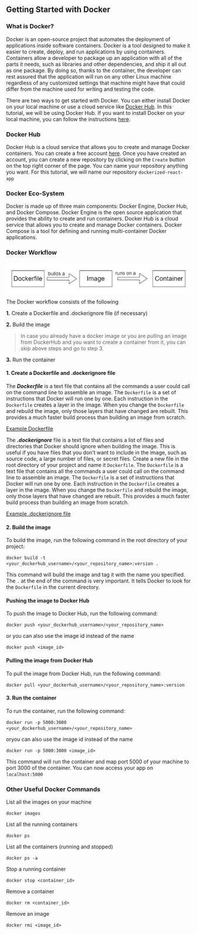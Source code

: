 ## Getting Started with Docker

### What is Docker?

Docker is an open-source project that automates the deployment of applications inside software containers. Docker is a tool designed to make it easier to create, deploy, and run applications by using containers. Containers allow a developer to package up an application with all of the parts it needs, such as libraries and other dependencies, and ship it all out as one package. By doing so, thanks to the container, the developer can rest assured that the application will run on any other Linux machine regardless of any customized settings that machine might have that could differ from the machine used for writing and testing the code.

There are two ways to get started with Docker. You can either install Docker on your local machine or use a cloud service like [Docker Hub](https://hub.docker.com/). In this tutorial, we will be using Docker Hub. If you want to install Docker on your local machine, you can follow the instructions [here](https://docs.docker.com/get-docker/).

### Docker Hub

Docker Hub is a cloud service that allows you to create and manage Docker containers. You can create a free account [here](https://hub.docker.com/signup). Once you have created an account, you can create a new repository by clicking on the `Create` button on the top right corner of the page. You can name your repository anything you want. For this tutorial, we will name our repository `dockerized-react-app`

### Docker Eco-System

Docker is made up of three main components: Docker Engine, Docker Hub, and Docker Compose. Docker Engine is the open source application that provides the ability to create and run containers. Docker Hub is a cloud service that allows you to create and manage Docker containers. Docker Compose is a tool for defining and running multi-container Docker applications.

### Docker Workflow

![](docker_flow.png)

The Docker workflow consists of the following

**1.** Create a Dockerfile and .dockerignore file (if necessary)

**2.** Build the image

> In case you already have a docker image or you are pulling an image from DockerHub and you want to create a container from it, you can skip above steps and go to step 3.

**3.** Run the container

#### 1. Create a Dockerfile and .dockerignore file

The **_Dockerfile_** is a text file that contains all the commands a user could call on the command line to assemble an image. The `Dockerfile` is a set of instructions that Docker will run one by one. Each instruction in the `Dockerfile` creates a layer in the image. When you change the `Dockerfile` and rebuild the image, only those layers that have changed are rebuilt. This provides a much faster build process than building an image from scratch.

[Example Dockerfile](../Dockerfile)

The **_.dockerignore_** file is a text file that contains a list of files and directories that Docker should ignore when building the image. This is useful if you have files that you don’t want to include in the image, such as source code, a large number of files, or secret files.
Create a new file in the root directory of your project and name it `Dockerfile`. The `Dockerfile` is a text file that contains all the commands a user could call on the command line to assemble an image. The `Dockerfile` is a set of instructions that Docker will run one by one. Each instruction in the `Dockerfile` creates a layer in the image. When you change the `Dockerfile` and rebuild the image, only those layers that have changed are rebuilt. This provides a much faster build process than building an image from scratch.

[Example .dockerignore file](../.dockerignore)

#### 2. Build the image

To build the image, run the following command in the root directory of your project:

```terminal
docker build -t <your_dockerhub_username>/<your_repository_name>:version .
```

This command will build the image and tag it with the name you specified. The `.` at the end of the command is very important. It tells Docker to look for the `Dockerfile` in the current directory.

#### Pushing the image to Docker Hub

To push the image to Docker Hub, run the following command:

```terminal
docker push <your_dockerhub_username>/<your_repository_name>
```

or you can also use the image id instead of the name

```terminal
docker push <image_id>
```

#### Pulling the image from Docker Hub

To pull the image from Docker Hub, run the following command:

```terminal
docker pull <your_dockerhub_username>/<your_repository_name>:version
```

#### 3. Run the container

To run the container, run the following command:

```terminal
docker run -p 5000:3000 <your_dockerhub_username>/<your_repository_name>
```

oryou can also use the image id instead of the name

```terminal
docker run -p 5000:3000 <image_id>
```

This command will run the container and map port 5000 of your machine to port 3000 of the container. You can now access your app on `localhost:5000`

### Other Useful Docker Commands

List all the images on your machine

```terminal
docker images
```

List all the running containers

```terminal
docker ps
```

List all the containers (running and stopped)

```terminal
docker ps -a
```

Stop a running container

```terminal
docker stop <container_id>
```

Remove a container

```terminal
docker rm <container_id>
```

Remove an image

```terminal
docker rmi <image_id>
```
